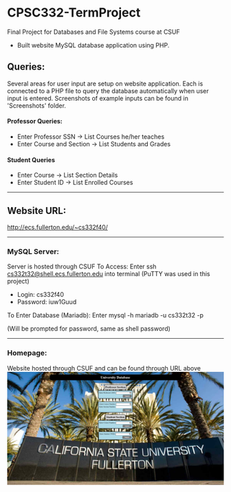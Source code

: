 # CPSC332-TermProject
Final Project for Databases and File Systems course at CSUF
- Built website MySQL database application using PHP. 

## Queries:
Several areas for user input are setup on website application. Each is connected to a PHP file to query the database automatically when user input is entered. Screenshots of example inputs can be found in 'Screenshots' folder.
#### Professor Queries:
* Enter Professor SSN       -> List Courses he/her teaches
* Enter Course and Section  -> List Students and Grades
#### Student Queries
* Enter Course              -> List Section Details
* Enter Student ID          -> List Enrolled Courses

______________________________________________________________________________________________________________________
## Website URL:
http://ecs.fullerton.edu/~cs332f40/

______________________________________________________________________________________________________________________
### MySQL Server:
Server is hosted through CSUF
To Access: Enter ssh cs332t32@shell.ecs.fullerton.edu into terminal (PuTTY was used in this project) 
  * Login: cs332f40
  * Password: iuw1Guud
  
To Enter Database (Mariadb): Enter mysql -h mariadb -u cs332t32 -p

(Will be prompted for password, same as shell password)
  
______________________________________________________________________________________________________________________
### Homepage:
Website hosted through CSUF and can be found through URL above
![Homepage](https://github.com/rwebber1/CPSC332-TermProject/blob/main/Screenshots/homepage.jpeg?raw=true)
